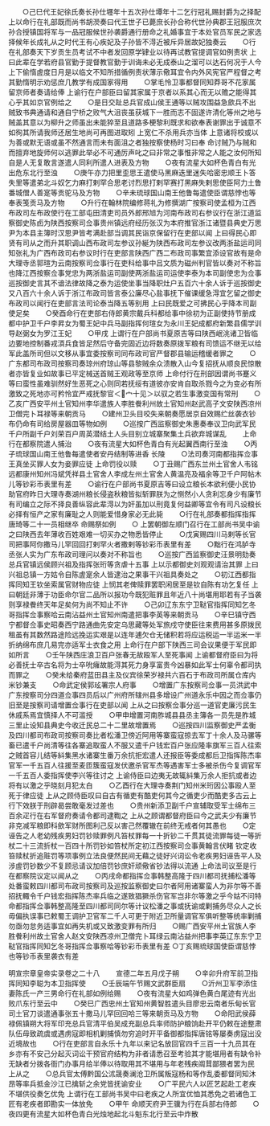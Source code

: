 <!-- { "loadSidebar": true } -->
　　○己巳代王妃徐氏奏长孙仕壥年十五次孙仕墰年十二乞行冠礼赐封爵为之择配  上以命行在礼部既而尚书胡濙奏曰代王世子已薨庶长孙合称代世孙典郡王冠服庶次孙合授镇国将军与一品冠服候世孙袭爵通行册命之礼婚事宜于本处官员军民之家选择候年长成礼从之时代王有心疾妃及子孙皆不淂近被斥异居故妃独奏云
　　○行在礼部奏天下岁贡生员考试不中者发回原学肄业以待再试教官提调官如例责状  上曰此辈在学若府县官勤于提督教官勤于训诲未必无成泰山之溜可以达石何况于人今上下偷惰虗度日月是以临文不知所措循例责状薄示儆耳宜令内外风宪官严程督之考其勤惰明示劝惩庶几教学有成国家得用
　　○掌毛怜卫事都督同知莽哥不花家属留京师者奏请给俸  上谕行在户部臣曰留其家属于京者以系其心而无以赡之能得其心乎其如京官例给之
　　○是日交趾总兵官成山侯王通等以贼攻围益急歛兵不出贼致书典通请和通自宁桥之败气大沮丧虽获城下一胜而志不固遂许清化等州之地与贼盖其意以为柳升之师虽出未能猝至且道路多梗黎利既求和欲奉表谢罪出于诚意不如徇其所请我师还居生地尚可再图进取矧  上宽仁不杀用兵亦当体  上意诸将校或以为善或默无语或虽不然通言而未有面沮之者独按察使杨时习曰奉  命讨贼乃与贼和而擅弃地旋师何以逃罪此举必不可通厉声叱之曰非常之事惟非常之人能之汝何所知自是人无复敢言遂遣人同利所遣人进表及方物
　　○夜有流星大如杯色青白有光出危东北行至浊
　　○庚午亦力把里歪思王遣使马黑麻迭里迷失哈密忠顺王卜答失里等遣弟北斗奴乞力麻打剌罕合思老讨烈思打剌罕赛打黑麻失剌思使臣阿力土鲁番城僧人善寔等贡驼马及方物
　　○辛未琉球国山南王他鲁每遣使臣谓慈悖也等奉表笺贡马及方物
　　○升行在翰林院编修蒋礼为修撰湖广按察司使孟桓为江西布政司左布政使行在工部屯田清吏司员外郎邢旭为河南布政司右参议行在浙江道监察御史陈卣为陕西按察司佥事贵州镇远府经历张汉为本府推官浙江诸暨县典史万思尹为本县主簿时汉思尹皆考满赴部当调其民诣京保留行在吏部以闻  上曰得民心即贤有司从之而升其职调山西布政司左参议孙綖为陕西布政司左参议改两浙盐运司同知张礼为广西布政司右参议时行在吏部言陕西广西二布政司事繁宜添设官故有是命大理寺丞郭瑄为云南按察司佥事行在吏科给事中吕文质为磁州判官皆以奏对不称旨也降江西按察佥事党忠为两浙盐运司副使两浙盐运司运使李泰为本司副使忠为佥事巡按御史言其不谙法律故降之泰为运使坐事当降职灶户五百六十余人诉于巡按御史又八百六十余人诉于浙江布政司皆言泰公廉尽心盐事抚下催课缓急淂宜乞留之御史布政司以闻行在吏部言法司论泰当降五等别用  上曰民既爱之可拂民心乎降本司副使足矣
　　○癸酉命行在吏部右侍郎黄宗戴兵科都给事中徐初为正副使持节册成都中护卫千户李昇女为蜀王妃中兵马副指挥何瑄女为永川王妃成都府新繁县儒学训导赵弼女为罗江王妃
　　○甲戌  上谓行在户部尚书夏原吉等曰陕西岷洮诸卫皆临边要地控制番戎湏兵食皆足然后守备完固近边将数奏原拨军粮有司馈运不继无以给军此盖所司但以文移从事宜委按察司同布政司官严督郡县输运稽缓者罪之
　　○广东都司布政司按察司奏琼州府琼山等县黎贼余众溃散入山今复招抚从顺良民惊散者亦皆复业如故事已平定械送首贼王观政等至京师  上命付行在刑部因谓尚书蹇义等曰蛮性虽难驯然好生恶死之心则同若抚绥有道彼亦安肯自取杀戮今之为变必有所激致之死地亦可矜怜宜严戒抚黎官＜宀十见＞以驭之若生事激变国有常刑
　　○乙亥广西安平州土官知州李华遣族人李胜餋利州故土官知州赵武高子文安陕西凉州卫僧完卜耳禄等来朝贡马
　　○建州卫头目咬失来朝奏愿居京自效赐纻丝袭衣钞布仍命有司给房屋器皿等物如例
　　○巡按广西监察御史朱惠奏奉议卫向武军民千户所副千户刘荣百户周英潜结土人头目别立城寨聚集土兵欲弃城谋乱
　　上命行在都察院遣人捕治
　　○夜有流星大如杯色青白有光起翼西南行至浊
　　○丙子琉球国山南王他鲁每遣使者安丹结制等进香  长陵
　　○法司奏河南都指挥佥事王真坐买罪人女为妾罪应徒  上命罚役以赎
　　○丁丑赐广西东兰州土官舍人韦铭远都康州知州冯斌凭祥县土官舍人李成左州土官舍人黄温亮及福余等卫千户阿帖木儿等钞彩币表里有差
　　○谕行在户部尚书夏原吉等曰设立粮长本欲利便小民协助官府昨日大理寺奏湖州粮长侵盗秋粮皆拟斩罪朕为之恻然小人贪利忘身少有廉节有司编立之际不择良善纵容此辈淂以为奸虽加以刑竟复何益卿等宜令有司凡设粮长必择有恒产之家有廉耻之人则能爱惜身家必无此毙
　　○行在礼部奏都指挥指挥唐琦等二十一员相继卒  命赐祭如例
　　○  上罢朝御左顺门召行在工部尚书吴中谕之曰陕西去年薄收百姓艰难一切买办之物悉皆停止
　　○戊寅赐四川马剌等长官司把事阿你撒马儿罕回回打剌罕火者撒剌等钞彩币表里有差
　　○黜行在鸿胪寺丞张人实为广东布政司理问以奏对不称旨也
　　○巡按广西监察御史汪景明劾奏总兵官镇远侯顾兴祖及指挥张珩等贪虐十五事  上以示都御史刘观观请治其罪  上曰兴祖总镇一方姑令自陈虗寔余人皆逮治之果事干兴祖具奏处之
　　○初江西都指挥同知王钦坐索属官财物应徒  上悯其老俾赎罪罢职闲居至是钦自陈有功乞复任  上曰朝廷非薄于功臣命尔官二品所以报功今既犯赃罪且年近八十尚堪用耶若有子当袭则享禄餋终天年足矣何为尚不知止不许
　　○己卯辽东东宁卫鞑官指挥同知乞冬哥指挥佥事察哈云南沾益州土官知州南遣把事李英等来朝贡马
　　○辛巳镇守西宁都督佥事史昭奏西宁路通曲先安定乌思藏等处军旅戍守使臣往来费用甚多原拨民租虽有其数然路途险远挽运实艰是以连年逋欠仓无储积若将应运税运一半运米一半折纳绵布庶几易完亦适军士衣食之用  上命行在户部下陕西三司会议果便于军民即如所言
　　○壬午陕西庄浪卫百户张春无故殴军人至死事闻  上谕都督府臣曰为将必善抚士卒古名将为士卒吮癕故能淂其死力身享富贵今凶暴如此军士何辜令都司执而罪之
　　○癸未给秦府蓝田县主及仪宾徐荣岁禄共六百石于布政司所属仓库内米钞兼支
　　○命武定侯郭玹署宗人府事
　　○增置广东按察司佥事一员洪武中广东按察司分四道佥事四员后以广州府所辖州县多增设广州道永乐中因之而佥事仍旧至是按察司请增置佥事行在吏部以闻  上从之曰按察佥事分巡一道官吏廉污民生休戚系焉宜慎择人不可滥授
　　○甲申增置河南胙城县县丞主簿各一员先是胙城三里止设知县典史今收迁民总二十二里故增置焉
　　○巡按四川监察御史严孟衡及四川都司布政司按察司奏比者松潘卫傍近阿用等寨蛮寇掠去军丁十余人及马骡等畜已遣千户尚清等往各寨追取蛮人不服又遣千户钱宏百户张应隆率旗军三百人往索之贼首容儿结等紏集黑水诸寨生番万余抗拒宏遣人还报臣等委成都后卫指挥陈杰率官军一千五百人往援至麦匝簇蛮寇发伏邀杀官军杰等遇害军士多被杀伤今复调官军一千五百人委指挥使李兴等往讨之  上谕侍臣曰边夷无故辄紏集万余人拒抗或者边将有以激之乎晓刻月犯太白
　　○乙酉行在大理寺奏荆门知州米珩因公事殴人至死于律应徒  上从之顾侍臣叹曰自古有循吏有酷吏何其今之循吏少而酷吏多古云上行下效朕于刑辟曷尝敢毫发过差也
　　○贵州新添卫副千户宣辅取受军士绵布三百余疋行在右军督府奏请令都司逮鞫之  上从之顾谓都督府臣曰今之武夫少有廉节非克减军粮即科歛军财所图利己反以害己然覆辙在前终无戒者何其愚也
　　○定诬告之人老幼残疾男妇罚钞赎罪例凡笞杖罪每一十折钞二千贯其徒流罪每徒一等折杖二十三流折杖一百四十所罚钞如笞杖所定初江西按察司佥事黄翰言伏睹  钦定收笞赎杖折追赃罚等项事例立法良便然民间无藉之徒好兴词讼令老疾男妇诬告平人及涉虗罚钞数少不复顾忌请议加倍罚钞庶奸顽儆省钞法得以流通  上命法司议至是行在都察院议定以闻从之
　　○丙戌命都指挥佥事韩整高隆于四川都司抚捕松潘等处番蛮敕四川都司布政司按察司及巡按监察御史曰尔者阿用诸寨蛮人为非尔等不善招抚輙令千户钱宏指挥陈杰率兵临之遂致猖獗杀伤官军岂非尔等激之乎今姑不问特命都指挥佥事韩整高隆至四川都司同尔等计议松潘之事或抚谕或剿捕务尽众人之长毋偏执误事已敕蜀王调护卫官军二千人可更于附近卫所量调官军俱听整等统率剿捕勿亟勿怠务适事宜如再失机或又致激变罪有所归
　　○赐广西安平州土官族人李胜餋利州故土官舍人赵文安陕西凉州卫僧完卜耳绿云南沾益州把事李英辽东东宁卫鞑官指挥同知乞冬哥指挥佥事察哈等钞彩币表里有差
○丁亥赐琉球国使臣谓慈悖也等钞币表里袭衣有差


明宣宗章皇帝实录卷之二十八
　　宣德二年五月戊子朔
　　○辛卯升府军前卫指挥同知李聪为本卫指挥使
　　○壬辰端午节赐文武群臣扇
　　○沂州卫军李添住妻陈氏一产三男命行在礼部如例给赐
　　○夜有流星大如鸡弹色黄白尾迹有光出败爪东行至云中
　　○癸巳广西忠州土官知州黄智胜遣头目廖忠云南者乐甸长官司土官刀谈遣通事张五十撒马儿罕回回哈三等来朝贡马及方物
　　○命阳武侯薛禄佩镇朔大将军印充总兵官清平伯吴成充副总兵率师防护粮饷赴开平仍敕在途整肃队伍毋致疏虞或遇虏寇即相机剿捕慎勿穷追时开平备御都指挥唐铭等屡奏虏寇出没近境故也
　　○行在吏部言自永乐十九年以来记名放回官四千三百一十九员其在乡亦有不安己分起灭词讼干预官府结构为非者请悉召至考验其才能堪用者有缺令补无缺者分拨各衙门办事月给半俸以待取用其不堪用与年老残疾阘茸鄙猥者罢为民  上从之
　　○总兵官太傅黔国公沭晟奏澜沧卫所属叛寇杨和等作乱委都督同知沐昂等率兵抵金沙江已擒斩之余党皆抚谕安业
　　○广平民六人以匠艺起赴工老疾不堪供役奏乞优免  上谓行在工部尚书吴中曰老疾之人所宜优恤其悉免之若诸色工匠有老疾者即勘实一体放免
　　○甲午  命顺天府尹王骥为行在兵部右侍郎
　　○夜四更有流星大如杯色青白光烛地起北斗魁东北行至云中炸散
